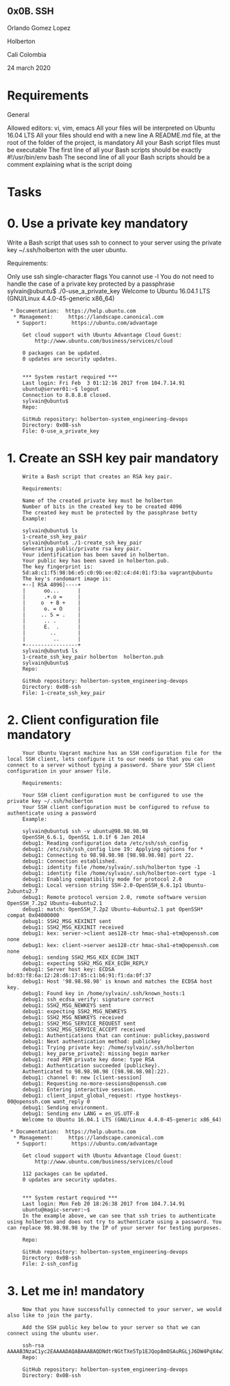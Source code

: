 ## 0x0B. SSH

Orlando Gomez Lopez

Holberton

Cali Colombia

24 march 2020

# Requirements

General

Allowed editors: vi, vim, emacs
All your files will be interpreted on Ubuntu 16.04 LTS
All your files should end with a new line
A README.md file, at the root of the folder of the project, is mandatory
All your Bash script files must be executable
The first line of all your Bash scripts should be exactly #!/usr/bin/env bash
The second line of all your Bash scripts should be a comment explaining what is the script doing

# Tasks

# 0. Use a private key mandatory

Write a Bash script that uses ssh to connect to your server using the private key ~/.ssh/holberton with the user ubuntu.

Requirements:

Only use ssh single-character flags
You cannot use -l
You do not need to handle the case of a private key protected by a passphrase
sylvain@ubuntu$ ./0-use_a_private_key
Welcome to Ubuntu 16.04.1 LTS (GNU/Linux 4.4.0-45-generic x86_64)

	 * Documentation:  https://help.ubuntu.com
	  * Management:     https://landscape.canonical.com
	   * Support:        https://ubuntu.com/advantage

	     Get cloud support with Ubuntu Advantage Cloud Guest:
	         http://www.ubuntu.com/business/services/cloud

		 0 packages can be updated.
		 0 updates are security updates.


		 *** System restart required ***
		 Last login: Fri Feb  3 01:12:16 2017 from 104.7.14.91
		 ubuntu@server01:~$ logout
		 Connection to 8.8.8.8 closed.
		 sylvain@ubuntu$ 
		 Repo:

		 GitHub repository: holberton-system_engineering-devops
		 Directory: 0x0B-ssh
		 File: 0-use_a_private_key

# 1. Create an SSH key pair mandatory

		 Write a Bash script that creates an RSA key pair.

		 Requirements:

		 Name of the created private key must be holberton
		 Number of bits in the created key to be created 4096
		 The created key must be protected by the passphrase betty
		 Example:

		 sylvain@ubuntu$ ls
		 1-create_ssh_key_pair
		 sylvain@ubuntu$ ./1-create_ssh_key_pair
		 Generating public/private rsa key pair.
		 Your identification has been saved in holberton.
		 Your public key has been saved in holberton.pub.
		 The key fingerprint is:
		 5d:a8:c1:f5:98:b6:e5:c0:9b:ee:02:c4:d4:01:f3:ba vagrant@ubuntu
		 The key's randomart image is:
		 +--[ RSA 4096]----+
		 |      oo...      |
		 |      .+.o =     |
		 |     o  + B +    |
		 |      o. = O     |
		 |     .. S = .    |
		 |      .. .       |
		 |      E.  .      |
		 |        ..       |
		 |         ..      |
		 +-----------------+
		 sylvain@ubuntu$ ls
		 1-create_ssh_key_pair holberton  holberton.pub
		 sylvain@ubuntu$ 
		 Repo:

		 GitHub repository: holberton-system_engineering-devops
		 Directory: 0x0B-ssh
		 File: 1-create_ssh_key_pair

# 2. Client configuration file mandatory

		 Your Ubuntu Vagrant machine has an SSH configuration file for the local SSH client, lets configure it to our needs so that you can connect to a server without typing a password. Share your SSH client configuration in your answer file.

		 Requirements:

		 Your SSH client configuration must be configured to use the private key ~/.ssh/holberton
		 Your SSH client configuration must be configured to refuse to authenticate using a password
		 Example:

		 sylvain@ubuntu$ ssh -v ubuntu@98.98.98.98
		 OpenSSH_6.6.1, OpenSSL 1.0.1f 6 Jan 2014
		 debug1: Reading configuration data /etc/ssh/ssh_config
		 debug1: /etc/ssh/ssh_config line 19: Applying options for *
		 debug1: Connecting to 98.98.98.98 [98.98.98.98] port 22.
		 debug1: Connection established.
		 debug1: identity file /home/sylvain/.ssh/holberton type -1
		 debug1: identity file /home/sylvain/.ssh/holberton-cert type -1
		 debug1: Enabling compatibility mode for protocol 2.0
		 debug1: Local version string SSH-2.0-OpenSSH_6.6.1p1 Ubuntu-2ubuntu2.7
		 debug1: Remote protocol version 2.0, remote software version OpenSSH_7.2p2 Ubuntu-4ubuntu2.1
		 debug1: match: OpenSSH_7.2p2 Ubuntu-4ubuntu2.1 pat OpenSSH* compat 0x04000000
		 debug1: SSH2_MSG_KEXINIT sent
		 debug1: SSH2_MSG_KEXINIT received
		 debug1: kex: server->client aes128-ctr hmac-sha1-etm@openssh.com none
		 debug1: kex: client->server aes128-ctr hmac-sha1-etm@openssh.com none
		 debug1: sending SSH2_MSG_KEX_ECDH_INIT
		 debug1: expecting SSH2_MSG_KEX_ECDH_REPLY
		 debug1: Server host key: ECDSA bd:03:f8:6a:12:28:d6:17:85:c1:b6:91:f1:da:0f:37
		 debug1: Host '98.98.98.98' is known and matches the ECDSA host key.
		 debug1: Found key in /home/sylvain/.ssh/known_hosts:1
		 debug1: ssh_ecdsa_verify: signature correct
		 debug1: SSH2_MSG_NEWKEYS sent
		 debug1: expecting SSH2_MSG_NEWKEYS
		 debug1: SSH2_MSG_NEWKEYS received
		 debug1: SSH2_MSG_SERVICE_REQUEST sent
		 debug1: SSH2_MSG_SERVICE_ACCEPT received
		 debug1: Authentications that can continue: publickey,password
		 debug1: Next authentication method: publickey
		 debug1: Trying private key: /home/sylvain/.ssh/holberton
		 debug1: key_parse_private2: missing begin marker
		 debug1: read PEM private key done: type RSA
		 debug1: Authentication succeeded (publickey).
		 Authenticated to 98.98.98.98 ([98.98.98.98]:22).
		 debug1: channel 0: new [client-session]
		 debug1: Requesting no-more-sessions@openssh.com
		 debug1: Entering interactive session.
		 debug1: client_input_global_request: rtype hostkeys-00@openssh.com want_reply 0
		 debug1: Sending environment.
		 debug1: Sending env LANG = en_US.UTF-8
		 Welcome to Ubuntu 16.04.1 LTS (GNU/Linux 4.4.0-45-generic x86_64)

	 * Documentation:  https://help.ubuntu.com
	  * Management:     https://landscape.canonical.com
	   * Support:        https://ubuntu.com/advantage

	     Get cloud support with Ubuntu Advantage Cloud Guest:
	         http://www.ubuntu.com/business/services/cloud

		 112 packages can be updated.
		 0 updates are security updates.


		 *** System restart required ***
		 Last login: Mon Feb 20 18:26:38 2017 from 104.7.14.91
		 ubuntu@magic-server:~$
		 In the example above, we can see that ssh tries to authenticate using holberton and does not try to authenticate using a password. You can replace 98.98.98.98 by the IP of your server for testing purposes.

		 Repo:

		 GitHub repository: holberton-system_engineering-devops
		 Directory: 0x0B-ssh
		 File: 2-ssh_config

# 3. Let me in! mandatory

		 Now that you have successfully connected to your server, we would also like to join the party.

		 Add the SSH public key below to your server so that we can connect using the ubuntu user.

		 ssh-rsa AAAAB3NzaC1yc2EAAAADAQABAAABAQDNdtrNGtTXe5Tp1EJQop8mOSAuRGLjJ6DW4PqX4wId/Kawz35ESampIqHSOTJmbQ8UlxdJuk0gAXKk3Ncle4safGYqM/VeDK3LN5iAJxf4kcaxNtS3eVxWBE5iF3FbIjOqwxw5Lf5sRa5yXxA8HfWidhbIG5TqKL922hPgsCGABIrXRlfZYeC0FEuPWdr6smOElSVvIXthRWp9cr685KdCI+COxlj1RdVsvIo+zunmLACF9PYdjB2s96Fn0ocD3c5SGLvDOFCyvDojSAOyE70ebIElnskKsDTGwfT4P6jh9OBzTyQEIS2jOaE5RQq4IB4DsMhvbjDSQrP0MdCLgwkN
		 Repo:

		 GitHub repository: holberton-system_engineering-devops
		 Directory: 0x0B-ssh
